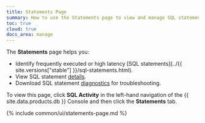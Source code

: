 ```yaml
---
title: Statements Page
summary: How to use the Statements page to view and manage SQL statements on CockroachDB Cloud.
toc: true
cloud: true
docs_area: manage
---
```


The **Statements** page helps you:

- Identify frequently executed or high latency [SQL statements](../{{ site.versions["stable"] }}/sql-statements.html).
- View SQL statement [details](#statement-details-page).
- Download SQL statement [diagnostics](#diagnostics) for troubleshooting.

To view this page, click **SQL Activity** in the left-hand navigation of the {{  site.data.products.db  }} Console and then click the **Statements** tab.

{%  include common/ui/statements-page.md %}
